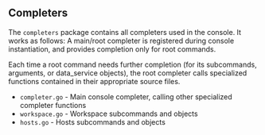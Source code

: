 ## Completers

The `completers` package contains all completers used in the console. It works as follows:
A main/root completer is registered during console instantiation, and provides completion only
for root commands.

Each time a root command needs further completion (for its subcommands, arguments, or data_service objects),
the root completer calls specialized functions contained in their appropriate source files.

* `completer.go`        - Main console completer, calling other specialized completer functions
* `workspace.go`        - Workspace subcommands and objects
* `hosts.go`            - Hosts subcommands and objects
